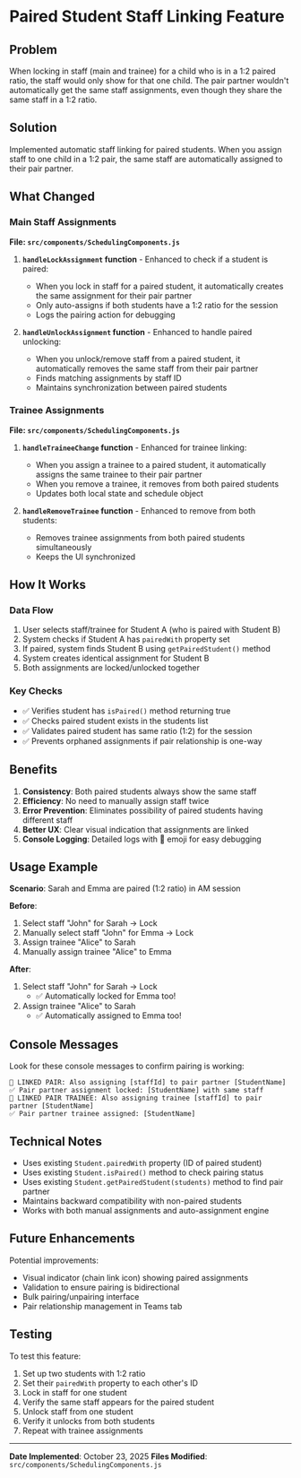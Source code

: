 # Paired Student Staff Linking Feature

## Problem
When locking in staff (main and trainee) for a child who is in a 1:2 paired ratio, the staff would only show for that one child. The pair partner wouldn't automatically get the same staff assignments, even though they share the same staff in a 1:2 ratio.

## Solution
Implemented automatic staff linking for paired students. When you assign staff to one child in a 1:2 pair, the same staff are automatically assigned to their pair partner.

## What Changed

### Main Staff Assignments
**File: `src/components/SchedulingComponents.js`**

1. **`handleLockAssignment` function** - Enhanced to check if a student is paired:
   - When you lock in staff for a paired student, it automatically creates the same assignment for their pair partner
   - Only auto-assigns if both students have a 1:2 ratio for the session
   - Logs the pairing action for debugging

2. **`handleUnlockAssignment` function** - Enhanced to handle paired unlocking:
   - When you unlock/remove staff from a paired student, it automatically removes the same staff from their pair partner
   - Finds matching assignments by staff ID
   - Maintains synchronization between paired students

### Trainee Assignments
**File: `src/components/SchedulingComponents.js`**

1. **`handleTraineeChange` function** - Enhanced for trainee linking:
   - When you assign a trainee to a paired student, it automatically assigns the same trainee to their pair partner
   - When you remove a trainee, it removes from both paired students
   - Updates both local state and schedule object

2. **`handleRemoveTrainee` function** - Enhanced to remove from both students:
   - Removes trainee assignments from both paired students simultaneously
   - Keeps the UI synchronized

## How It Works

### Data Flow
1. User selects staff/trainee for Student A (who is paired with Student B)
2. System checks if Student A has `pairedWith` property set
3. If paired, system finds Student B using `getPairedStudent()` method
4. System creates identical assignment for Student B
5. Both assignments are locked/unlocked together

### Key Checks
- ✅ Verifies student has `isPaired()` method returning true
- ✅ Checks paired student exists in the students list
- ✅ Validates paired student has same ratio (1:2) for the session
- ✅ Prevents orphaned assignments if pair relationship is one-way

## Benefits

1. **Consistency**: Both paired students always show the same staff
2. **Efficiency**: No need to manually assign staff twice
3. **Error Prevention**: Eliminates possibility of paired students having different staff
4. **Better UX**: Clear visual indication that assignments are linked
5. **Console Logging**: Detailed logs with 🔗 emoji for easy debugging

## Usage Example

**Scenario**: Sarah and Emma are paired (1:2 ratio) in AM session

**Before**:
1. Select staff "John" for Sarah → Lock
2. Manually select staff "John" for Emma → Lock
3. Assign trainee "Alice" to Sarah
4. Manually assign trainee "Alice" to Emma

**After**:
1. Select staff "John" for Sarah → Lock
   - ✅ Automatically locked for Emma too!
2. Assign trainee "Alice" to Sarah
   - ✅ Automatically assigned to Emma too!

## Console Messages

Look for these console messages to confirm pairing is working:

```
🔗 LINKED PAIR: Also assigning [staffId] to pair partner [StudentName]
✅ Pair partner assignment locked: [StudentName] with same staff
🔗 LINKED PAIR TRAINEE: Also assigning trainee [staffId] to pair partner [StudentName]
✅ Pair partner trainee assigned: [StudentName]
```

## Technical Notes

- Uses existing `Student.pairedWith` property (ID of paired student)
- Uses existing `Student.isPaired()` method to check pairing status
- Uses existing `Student.getPairedStudent(students)` method to find pair partner
- Maintains backward compatibility with non-paired students
- Works with both manual assignments and auto-assignment engine

## Future Enhancements

Potential improvements:
- Visual indicator (chain link icon) showing paired assignments
- Validation to ensure pairing is bidirectional
- Bulk pairing/unpairing interface
- Pair relationship management in Teams tab

## Testing

To test this feature:
1. Set up two students with 1:2 ratio
2. Set their `pairedWith` property to each other's ID
3. Lock in staff for one student
4. Verify the same staff appears for the paired student
5. Unlock staff from one student
6. Verify it unlocks from both students
7. Repeat with trainee assignments

---

**Date Implemented**: October 23, 2025
**Files Modified**: `src/components/SchedulingComponents.js`
